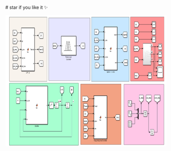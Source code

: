   <br />
  # star if you like it ✨
  <br />



<p align="center">
  <img title="Fig1" height="410" src="images/Figure_1.png">
  <br />
</p>
